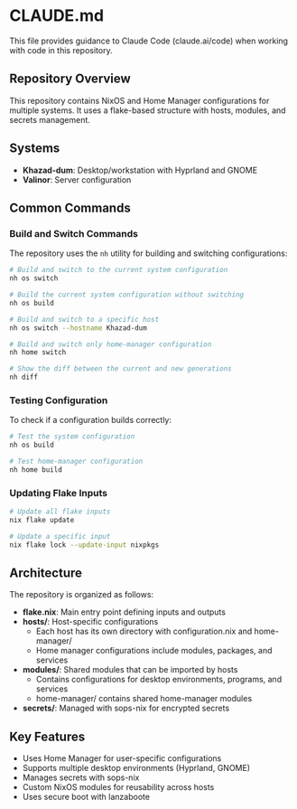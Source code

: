 # CLAUDE.md

This file provides guidance to Claude Code (claude.ai/code) when working with code in this repository.

## Repository Overview

This repository contains NixOS and Home Manager configurations for multiple systems. It uses a flake-based structure with hosts, modules, and secrets management.

## Systems

- **Khazad-dum**: Desktop/workstation with Hyprland and GNOME
- **Valinor**: Server configuration

## Common Commands

### Build and Switch Commands

The repository uses the `nh` utility for building and switching configurations:

```bash
# Build and switch to the current system configuration
nh os switch

# Build the current system configuration without switching
nh os build

# Build and switch to a specific host
nh os switch --hostname Khazad-dum

# Build and switch only home-manager configuration
nh home switch

# Show the diff between the current and new generations
nh diff
```

### Testing Configuration

To check if a configuration builds correctly:

```bash
# Test the system configuration
nh os build

# Test home-manager configuration
nh home build
```

### Updating Flake Inputs

```bash
# Update all flake inputs
nix flake update

# Update a specific input
nix flake lock --update-input nixpkgs
```

## Architecture

The repository is organized as follows:

- **flake.nix**: Main entry point defining inputs and outputs
- **hosts/**: Host-specific configurations
  - Each host has its own directory with configuration.nix and home-manager/
  - Home manager configurations include modules, packages, and services
- **modules/**: Shared modules that can be imported by hosts
  - Contains configurations for desktop environments, programs, and services
  - home-manager/ contains shared home-manager modules
- **secrets/**: Managed with sops-nix for encrypted secrets

## Key Features

- Uses Home Manager for user-specific configurations
- Supports multiple desktop environments (Hyprland, GNOME)
- Manages secrets with sops-nix
- Custom NixOS modules for reusability across hosts
- Uses secure boot with lanzaboote